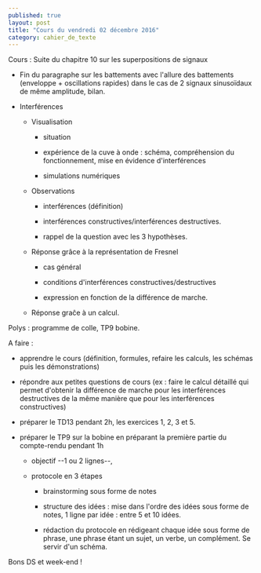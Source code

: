 ```yaml
---
published: true
layout: post
title: "Cours du vendredi 02 décembre 2016"
category: cahier_de_texte
---
```


Cours : Suite du chapitre 10 sur les superpositions de signaux

- Fin du paragraphe sur les battements avec l'allure des battements (enveloppe + oscillations rapides) dans le cas de 2 signaux sinusoïdaux de même amplitude, bilan.

- Interférences

   - Visualisation

     - situation

     - expérience de la cuve à onde : schéma, compréhension du fonctionnement, mise en évidence d'interférences

     - simulations numériques

   - Observations
 
     - interférences (définition)

     - interférences constructives/interférences destructives.

     - rappel de la question avec les 3 hypothèses.

   - Réponse grâce à la représentation de Fresnel

     - cas général

     - conditions d'interférences constructives/destructives

     - expression en fonction de la différence de marche.

   - Réponse graĉe à un calcul.

Polys : programme de colle, TP9 bobine.

A faire :

- apprendre le cours (définition, formules, refaire les calculs, les schémas puis les démonstrations)

- répondre aux petites questions de cours (ex : faire le calcul détaillé qui permet d'obtenir la différence de marche pour les interférences destructives de la même manière que pour les interférences constructives)

- préparer le TD13 pendant 2h, les exercices 1, 2, 3 et 5.

- préparer le TP9 sur la bobine en préparant la première partie du compte-rendu pendant 1h

   - objectif --1 ou 2 lignes--,
 
   - protocole en 3 étapes 

      - brainstorming sous forme de notes

      - structure des idées : mise dans l'ordre des idées sous forme de notes, 1 ligne par idée : entre 5 et 10 idées.

      - rédaction du protocole en rédigeant chaque idée sous forme de phrase, une phrase étant un sujet, un verbe, un complément. Se servir d'un schéma. 

Bons DS et week-end !



